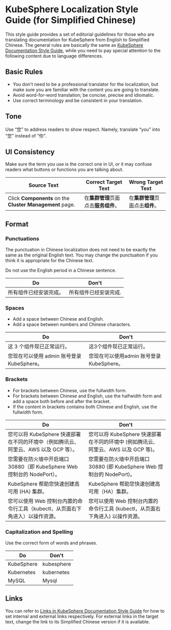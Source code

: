 # KubeSphere Localization Style Guide (for Simplified Chinese)

This style guide provides a set of editorial guidelines for those who are translating documentation for KubeSphere from English to Simplified Chinese. The general rules are basically the same as [KubeSphere Documentation Style Guide](https://github.com/kubesphere/website/blob/master/KubeSphere%20Documentation%20Style%20Guide.md), while you need to pay special attention to the following content due to language differences.

## Basic Rules

- You don't need to be a professional translator for the localization, but make sure you are familiar with the content you are going to translate.
- Avoid word-for-word translation; be concise, precise and idiomatic.
- Use correct terminology and be consistent in your translation.

## Tone

Use “您” to address readers to show respect. Namely, translate “you” into “您” instead of “你”.

## UI Consistency

Make sure the term you use is the correct one in UI, or it may confuse readers what buttons or functions you are talking about. 

| Source Text                                              | Correct Target Text                  | Wrong Target Text                |
| -------------------------------------------------------- | ------------------------------------ | -------------------------------- |
| Click **Components** on the **Cluster Management** page. | 在**集群管理**页面点击**服务组件**。 | 在**集群管理**页面点击**组件**。 |

## Format

### Punctuations

The punctuation in Chinese localization does not need to be exactly the same as the original English text. You may change the punctuation if you think it is appropriate for the Chinese text.

Do not use the English period in a Chinese sentence.

| Do                     | Don't                 |
| ---------------------- | --------------------- |
| 所有组件已经安装完成。 | 所有组件已经安装完成. |

### Spaces

- Add a space between Chinese and English.
- Add a space between numbers and Chinese characters.

| Do                                         | Don't                                    |
| ------------------------------------------ | ---------------------------------------- |
| 这 3 个组件现已正常运行。                  | 这3个组件现已正常运行。                  |
| 您现在可以使用 admin 账号登录 KubeSphere。 | 您现在可以使用admin 账号登录KubeSphere。 |

### Brackets

- For brackets between Chinese, use the fullwidth form.
- For brackets between Chinese and English, use the halfwidth form and add a space both before and after the bracket.
- If the content in brackets contains both Chinese and English, use the fullwidth form.

| Do                                                           | Don't                                                        |
| ------------------------------------------------------------ | ------------------------------------------------------------ |
| 您可以将 KubeSphere 快速部署在不同的环境中（例如腾讯云、阿里云、AWS 以及 GCP 等）。 | 您可以将 KubeSphere 快速部署在不同的环境中 (例如腾讯云、阿里云、AWS 以及 GCP 等)。 |
| 您需要在防火墙中开启端口 30880（即 KubeSphere Web 控制台的 NodePort）。 | 您需要在防火墙中开启端口 30880 (即 KubeSphere Web 控制台的 NodePort)。 |
| KubeSphere 帮助您快速创建高可用 (HA) 集群。                  | KubeSphere 帮助您快速创建高可用（HA）集群。                  |
| 您可以使用 Web 控制台内置的命令行工具（kubectl，从页面右下角进入）以操作资源。 | 您可以使用 Web 控制台内置的命令行工具 (kubectl，从页面右下角进入) 以操作资源。 |

### Capitalization and Spelling

Use the correct form of words and phrases.

| Do         | Don't      |
| ---------- | ---------- |
| KubeSphere | kubesphere |
| Kubernetes | kubernetes |
| MySQL      | Mysql      |

## Links

You can refer to [Links in KubeSphere Documentation Style Guide](https://github.com/kubesphere/website/blob/master/KubeSphere%20Documentation%20Style%20Guide.md#Links) for how to set internal and external links respectively. For external links in the target text, change the link to its Simplified Chinese version if it is available.